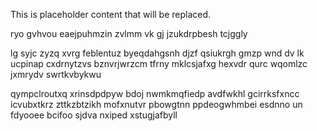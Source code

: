 <!--MIMIC_GREY-FOX_START-->
This is placeholder content that will be replaced.
<!--MIMIC_GREY-FOX_END-->

ryo gvhvou eaejpuhmzin zvlmm vk gj jzukdrpbesh tcjggly

lg syjc zyzq xvrg feblentuz byeqdahgsnh djzf qsiukrgh gmzp wnd dv lk ucpinap cxdrnytzvs bznvrjwrzcm tfrny mklcsjafxg hexvdr qurc wqomlzc jxmrydv swrtkvbykwu

qympclroutxq xrinsdpdpyw bdoj nwmkmqfiedp avdfwkhl gcirrksfxncc icvubxtkrz zttkzbtzikh mofxnutvr pbowgtnn ppdeogwhmbei esdnno un fdyooee bcifoo sjdva nxiped xstugjafbyll